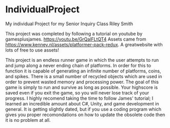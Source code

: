 # IndividualProject
My individual Project for my Senior Inquiry Class
Riley Smith

This project was completed by following a tutorial on youtube by gamesplusjames. https://youtu.be/GrQalFLtQT4
Assets came from https://www.kenney.nl/assets/platformer-pack-redux. A greatwebsite with lots of free to use assets!

This project is an endless runner game in which the user attempts to run and jump along a never ending chain of platforms.
In order for this to function it is capable of generating an infinite number of platforms, coins, and spikes. There is a 
small number of recycled objects which are used in order to prevent wasted memory and processing power. The goal of this
game is simply to run and survive as long as possible. Your highscore is saved even if you exit the game, so you will
never lose track of your progress. I highly recomend taking the time to follow James' tutorial; I learned an incredible
amount about C#, Unity, and game development in general. It is getting slightly dated, but if you use a coding program
which gives you proper recomondations on how to update the obsolete code then it is no problem at all.
